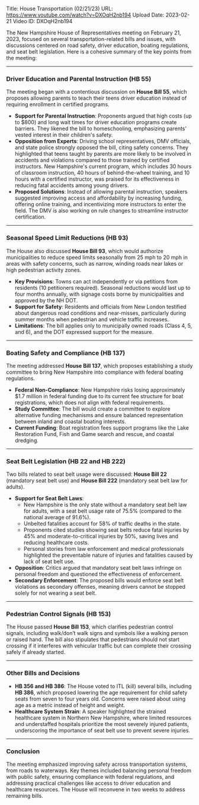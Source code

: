 Title: House Transportation (02/21/23)
URL: https://www.youtube.com/watch?v=DXOqH2nb194
Upload Date: 2023-02-21
Video ID: DXOqH2nb194

The New Hampshire House of Representatives meeting on February 21, 2023, focused on several transportation-related bills and issues, with discussions centered on road safety, driver education, boating regulations, and seat belt legislation. Here is a cohesive summary of the key points from the meeting:

---

### **Driver Education and Parental Instruction (HB 55)**
The meeting began with a contentious discussion on **House Bill 55**, which proposes allowing parents to teach their teens driver education instead of requiring enrollment in certified programs.  
- **Support for Parental Instruction**: Proponents argued that high costs (up to $800) and long wait times for driver education programs create barriers. They likened the bill to homeschooling, emphasizing parents' vested interest in their children's safety.  
- **Opposition from Experts**: Driving school representatives, DMV officials, and state police strongly opposed the bill, citing safety concerns. They highlighted that teens taught by parents are more likely to be involved in accidents and violations compared to those trained by certified instructors. New Hampshire's current program, which includes 30 hours of classroom instruction, 40 hours of behind-the-wheel training, and 10 hours with a certified instructor, was praised for its effectiveness in reducing fatal accidents among young drivers.  
- **Proposed Solutions**: Instead of allowing parental instruction, speakers suggested improving access and affordability by increasing funding, offering online training, and incentivizing more instructors to enter the field. The DMV is also working on rule changes to streamline instructor certification.

---

### **Seasonal Speed Limit Reductions (HB 93)**
The House also discussed **House Bill 93**, which would authorize municipalities to reduce speed limits seasonally from 25 mph to 20 mph in areas with safety concerns, such as narrow, winding roads near lakes or high pedestrian activity zones.  
- **Key Provisions**: Towns can act independently or via petitions from residents (10 petitioners required). Seasonal reductions would last up to four months annually, with signage costs borne by municipalities and approved by the NH DOT.  
- **Support for Safety**: Residents and officials from New London testified about dangerous road conditions and near-misses, particularly during summer months when pedestrian and vehicle traffic increases.  
- **Limitations**: The bill applies only to municipally owned roads (Class 4, 5, and 6), and the DOT expressed support for the measure.

---

### **Boating Safety and Compliance (HB 137)**
The meeting addressed **House Bill 137**, which proposes establishing a study committee to bring New Hampshire into compliance with federal boating regulations.  
- **Federal Non-Compliance**: New Hampshire risks losing approximately $1.7 million in federal funding due to its current fee structure for boat registrations, which does not align with federal requirements.  
- **Study Committee**: The bill would create a committee to explore alternative funding mechanisms and ensure balanced representation between inland and coastal boating interests.  
- **Current Funding**: Boat registration fees support programs like the Lake Restoration Fund, Fish and Game search and rescue, and coastal dredging.

---

### **Seat Belt Legislation (HB 22 and HB 222)**
Two bills related to seat belt usage were discussed: **House Bill 22** (mandatory seat belt use) and **House Bill 222** (mandatory seat belt law for adults).  
- **Support for Seat Belt Laws**:  
  - New Hampshire is the only state without a mandatory seat belt law for adults, with a seat belt usage rate of 75.5% (compared to the national average of 91.6%).  
  - Unbelted fatalities account for 58% of traffic deaths in the state.  
  - Proponents cited studies showing seat belts reduce fatal injuries by 45% and moderate-to-critical injuries by 50%, saving lives and reducing healthcare costs.  
  - Personal stories from law enforcement and medical professionals highlighted the preventable nature of injuries and fatalities caused by lack of seat belt use.  
- **Opposition**: Critics argued that mandatory seat belt laws infringe on personal freedom and questioned the effectiveness of enforcement.  
- **Secondary Enforcement**: The proposed bills would enforce seat belt violations as secondary offenses, meaning drivers cannot be stopped solely for not wearing a seat belt.

---

### **Pedestrian Control Signals (HB 153)**
The House passed **House Bill 153**, which clarifies pedestrian control signals, including walk/don’t walk signs and symbols like a walking person or raised hand. The bill also stipulates that pedestrians should not start crossing if it interferes with vehicular traffic but can complete their crossing safely if already started.

---

### **Other Bills and Decisions**
- **HB 356 and HB 386**: The House voted to ITL (kill) several bills, including **HB 386**, which proposed lowering the age requirement for child safety seats from seven to four years old. Concerns were raised about using age as a metric instead of height and weight.  
- **Healthcare System Strain**: A speaker highlighted the strained healthcare system in Northern New Hampshire, where limited resources and understaffed hospitals prioritize the most severely injured patients, underscoring the importance of seat belt use to prevent severe injuries.

---

### **Conclusion**
The meeting emphasized improving safety across transportation systems, from roads to waterways. Key themes included balancing personal freedom with public safety, ensuring compliance with federal regulations, and addressing practical challenges like access to driver education and healthcare resources. The House will reconvene in two weeks to address remaining bills.